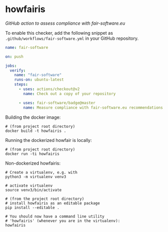 # howfairis

_GitHub action to assess compliance with fair-software.eu_

To enable this checker, add the following snippet as ``.github/workflows/fair-software.yml`` in your GitHub repository.

```yaml
name: fair-software

on: push

jobs:
  verify:
    name: "fair-software"
    runs-on: ubuntu-latest
    steps:
      - uses: actions/checkout@v2
        name: Check out a copy of your repository

      - uses: fair-software/badge@master
        name: Measure compliance with fair-software.eu recommendations
```


Building the docker image:

```shell
# (from project root directory)
docker build -t howfairis .
```

Running the dockerized howfair is locally:

```shell
# (from project root directory)
docker run -ti howfairis
```

Non-dockerized howfairis:

```shell
# Create a virtualenv, e.g. with
python3 -m virtualenv venv3

# activate virtualenv
source venv3/bin/activate

# (from the project root directory)
# install howfairis as an editable package
pip install --editable .

# You should now have a command line utility 
# 'howfairis' (whenever you are in the virtualenv):
howfairis

```

